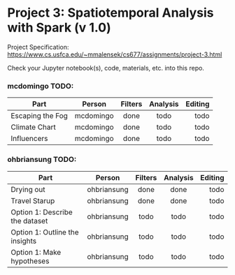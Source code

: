 # Project 3: Spatiotemporal Analysis with Spark (v 1.0)

Project Specification: https://www.cs.usfca.edu/~mmalensek/cs677/assignments/project-3.html

Check your Jupyter notebook(s), code, materials, etc. into this repo.

### mcdomingo TODO:

| Part | Person | Filters | Analysis | Editing
| ---- |:------:|:-------:|:--------:| ------:|
| Escaping the Fog | mcdomingo | done | todo | todo |
| Climate Chart | mcdomingo | done | todo | todo |
| Influencers | mcdomingo | done | todo | todo |

### ohbriansung TODO:

| Part | Person | Filters | Analysis | Editing
| ---- |:------:|:-------:|:--------:| ------:|
| Drying out | ohbriansung | done | done | todo |
| Travel Starup | ohbriansung | done | done | todo |
| Option 1: Describe the dataset | ohbriansung | todo | todo | todo |
| Option 1: Outline the insights | ohbriansung | todo | todo | todo |
| Option 1: Make hypotheses | ohbriansung | todo | todo | todo |
